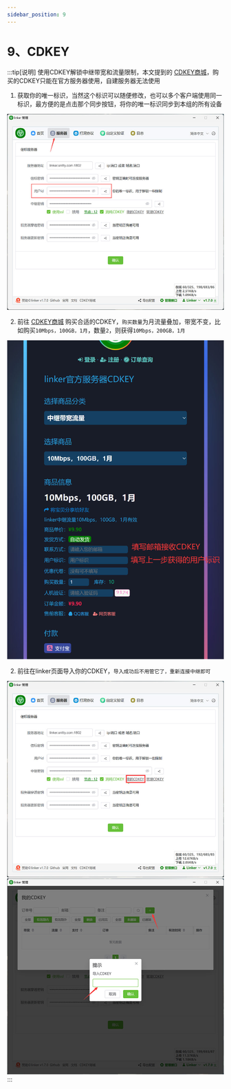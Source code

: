 ```yaml
---
sidebar_position: 9
---
```


# 9、CDKEY

:::tip[说明]
使用CDKEY解锁中继带宽和流量限制，本文提到的 [CDKEY商城](https://v.netzo123.com)，购买的CDKEY只能在官方服务器使用，自建服务器无法使用

1. 获取你的唯一标识，当然这个标识可以随便修改，也可以多个客户端使用同一标识，最方便的是点击那个同步按钮，将你的唯一标识同步到本组的所有设备

![Docusaurus Plushie](./img/cdkey1.jpg)

2. 前往 [CDKEY商城](https://v.netzo123.com) 购买合适的CDKEY，`购买数量`为月流量叠加，带宽不变，比如购买`10Mbps，100GB，1月`，数量`2`，则获得`10Mbps，200GB，1月`

![Docusaurus Plushie](./img/cdkey2.jpg)


2. 前往在linker页面导入你的CDKEY，`导入成功后不用管它了，重新连接中继即可`

![Docusaurus Plushie](./img/cdkey3.jpg)
![Docusaurus Plushie](./img/cdkey4.jpg)
:::